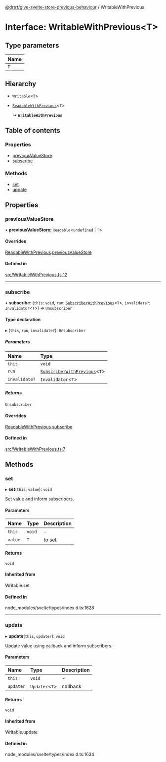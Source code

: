 [@drtrt/give-svelte-store-previous-behaviour](../README.md) / WritableWithPrevious

# Interface: WritableWithPrevious\<T\>

## Type parameters

| Name |
| :------ |
| `T` |

## Hierarchy

- `Writable`\<`T`\>

- [`ReadableWithPrevious`](ReadableWithPrevious.md)\<`T`\>

  ↳ **`WritableWithPrevious`**

## Table of contents

### Properties

- [previousValueStore](WritableWithPrevious.md#previousvaluestore)
- [subscribe](WritableWithPrevious.md#subscribe)

### Methods

- [set](WritableWithPrevious.md#set)
- [update](WritableWithPrevious.md#update)

## Properties

### previousValueStore

• **previousValueStore**: `Readable`\<`undefined` \| `T`\>

#### Overrides

[ReadableWithPrevious](ReadableWithPrevious.md).[previousValueStore](ReadableWithPrevious.md#previousvaluestore)

#### Defined in

[src/WritableWithPrevious.ts:12](https://github.com/drtrt-org/give-svelte-store-previous-behaviour/blob/9a03dcb/src/WritableWithPrevious.ts#L12)

___

### subscribe

• **subscribe**: (`this`: `void`, `run`: [`SubscriberWithPrevious`](../README.md#subscriberwithprevious)\<`T`\>, `invalidate?`: `Invalidator`\<`T`\>) => `Unsubscriber`

#### Type declaration

▸ (`this`, `run`, `invalidate?`): `Unsubscriber`

##### Parameters

| Name | Type |
| :------ | :------ |
| `this` | `void` |
| `run` | [`SubscriberWithPrevious`](../README.md#subscriberwithprevious)\<`T`\> |
| `invalidate?` | `Invalidator`\<`T`\> |

##### Returns

`Unsubscriber`

#### Overrides

[ReadableWithPrevious](ReadableWithPrevious.md).[subscribe](ReadableWithPrevious.md#subscribe)

#### Defined in

[src/WritableWithPrevious.ts:7](https://github.com/drtrt-org/give-svelte-store-previous-behaviour/blob/9a03dcb/src/WritableWithPrevious.ts#L7)

## Methods

### set

▸ **set**(`this`, `value`): `void`

Set value and inform subscribers.

#### Parameters

| Name | Type | Description |
| :------ | :------ | :------ |
| `this` | `void` | - |
| `value` | `T` | to set |

#### Returns

`void`

#### Inherited from

Writable.set

#### Defined in

node_modules/svelte/types/index.d.ts:1628

___

### update

▸ **update**(`this`, `updater`): `void`

Update value using callback and inform subscribers.

#### Parameters

| Name | Type | Description |
| :------ | :------ | :------ |
| `this` | `void` | - |
| `updater` | `Updater`\<`T`\> | callback |

#### Returns

`void`

#### Inherited from

Writable.update

#### Defined in

node_modules/svelte/types/index.d.ts:1634

